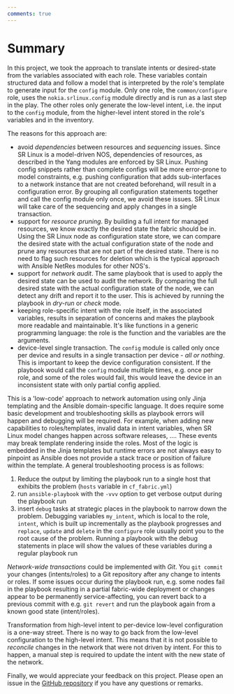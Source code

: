 ```yaml
---
comments: true
---
```


# Summary

In this project, we took the approach to translate intents or desired-state from the variables associated with each role. These variables contain structured data and follow a model that is interpreted by the role's template to generate input for the `config` module. Only one role, the `common/configure` role, uses the `nokia.srlinux.config` module directly and is run as a last step in the play. The other roles only generate the low-level intent, i.e. the input to the `config` module, from the higher-level intent stored in the role's variables and in the inventory.

The reasons for this approach are:

- avoid _dependencies_ between resources and _sequencing_ issues. Since SR Linux is a model-driven NOS, dependencies of resources, as described in the Yang modules are enforced by SR Linux. Pushing config snippets rather than complete configs will be more error-prone to model constraints, e.g. pushing configuration that adds sub-interfaces to a network instance that are not created beforehand, will result in a configuration error. By grouping all configuration statements together and call the config module only once, we avoid these issues. SR Linux will take care of the sequencing and apply changes in a single transaction.
- support for _resource pruning_. By building a full intent for managed resources, we know exactly the desired state the fabric should be in. Using the SR Linux node as configuration state store, we can compare the desired state with the actual configuration state of the node and prune any resources that are not part of the desired state. There is no need to flag such resources for deletion which is the typical approach with Ansible NetRes modules for other NOS's.
- support for _network audit_. The same playbook that is used to apply the desired state can be used to audit the network. By comparing the full desired state with the actual configuration state of the node, we can detect any drift and report it to the user. This is achieved by running the playbook in _dry-run_ or _check_ mode.
- keeping role-specific intent with the role itself, in the associated variables, results in separation of concerns and makes the playbook more readable and maintainable. It's like functions in a generic programming language: the role is the function and the variables are the arguments.
- device-level single transaction. The `config` module is called only once per device and results in a single transaction per device - _all or nothing_. This is important to keep the device configuration consistent. If the playbook would call the `config` module multiple times, e.g. once per role, and some of the roles would fail, this would leave the device in an inconsistent state with only partial config applied.

This is a 'low-code' approach to network automation using only Jinja templating and the Ansible domain-specific language. It does require some basic development and troubleshooting skills as playbook errors will happen and debugging will be required. For example, when adding new capabilities to roles/templates, invalid data in intent variables, when SR Linux model changes happen across software releases, .... These events may break template rendering inside the roles. Most of the logic is embedded in the Jinja templates but runtime errors are not always easy to pinpoint as Ansible does not provide a stack trace or position of failure within the template. A general troubleshooting process is as follows:

  1. Reduce the output by limiting the playbook run to a single host that exhibits the problem (`hosts` variable in `cf_fabric.yml`)
  2. run `ansible-playbook` with the `-vvv` option to get verbose output during the playbook run
  3. insert  `debug` tasks at strategic places in the playbook to narrow down the problem. Debugging variables `my_intent`, which is local to the role, `intent`, which is built up incrementally as the playbook progresses and `replace`, `update` and `delete` in the `configure` role usually point you to the root cause of the problem. Running a playbook with the debug statements in place will show the values of these variables during a regular playbook run

*Network-wide transactions* could be implemented with _Git_. You `git commit` your changes (intents/roles) to a Git repository after any change to intents or roles. If some issues occur during the playbook run, e.g. some nodes fail in the playbook resulting in a partial fabric-wide deployment or changes appear to be permanently service-affecting, you can revert back to a previous commit with e.g. `git revert` and run the playbook again from a known good state (intent/roles).

Transformation from high-level intent to per-device low-level configuration is a one-way street. There is no way to go back from the low-level configuration to the high-level intent. This means that it is not possible to _reconcile_ changes in the network that were not driven by intent. For this to happen, a manual step is required to update the intent with the new state of the network.

Finally, we would appreciate your feedback on this project. Please open an issue in the [GitHub repository][intent-based-ansible-lab] if you have any questions or remarks.

[intent-based-ansible-lab]: https://github.com/srl-labs/intent-based-ansible-lab
